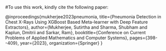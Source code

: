 #To use this work, kindly cite the following paper:

@inproceedings{mukherjee2023pneumonia,
  title={Pneumonia Detection in Chest X-Rays Using XGBoost Based Meta-learner with Deep Feature Extractors},
  author={Mukherjee, Sutirtha and Sharma, Shubham and Kaplun, Dmitrii and Sarkar, Ram},
  booktitle={Conference on Current Problems of Applied Mathematics and Computer Systems},
  pages={398--409},
  year={2023},
  organization={Springer}
}
